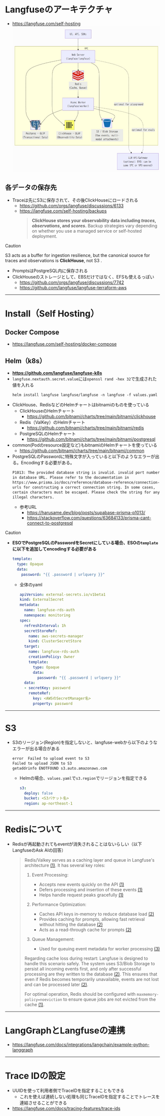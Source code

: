 # Langfuseのアーキテクチャ
- https://langfuse.com/self-hosting  
![](./image/langfuse_arch_1.jpg)

## 各データの保存先
- Traceは先にS3に保存されて、その後ClickHouseにロードされる
  - https://github.com/orgs/langfuse/discussions/6133
  - https://langfuse.com/self-hosting/backups  
    > **ClickHouse stores your observability data including _traces_, _observations_, and _scores_.** Backup strategies vary depending on whether you use a managed service or self-hosted deployment.

> [!CAUTION]  
> S3 acts as a buffer for ingestion resilience, but the canonical source for traces and observations is **ClickHouse**, not S3 .

- PromptsはPostgreSQL内に保存される
- ClickHouseのストレージとして、EBSだけではなく、EFSも使えるっぽい
  - https://github.com/orgs/langfuse/discussions/7742
  - https://github.com/langfuse/langfuse-terraform-aws

---

# Install（Self Hosting）
## Docker Compose
- https://langfuse.com/self-hosting/docker-compose

## Helm（k8s）
- **https://github.com/langfuse/langfuse-k8s**
- `langfuse.nextauth.secret.value`には`openssl rand -hex 32`で生成された値を入れる  
  ```shell
  helm install langfuse langfuse/langfuse -n langfuse -f values.yaml
  ```
- ClickHouse、RedisなどのHelmチャートはbitnamiのものを使っている
  - ClickHouseのHelmチャート
    - https://github.com/bitnami/charts/tree/main/bitnami/clickhouse
  - Redis（ValKey）のHelmチャート
    - https://github.com/bitnami/charts/tree/main/bitnami/redis
  - PostgreSQLのHelmチャート
    - https://github.com/bitnami/charts/tree/main/bitnami/postgresql
- common(Podのresource設定など)もbitnamiのHelmチャートを使っている
  - https://github.com/bitnami/charts/tree/main/bitnami/common
- PostgreSQLのPasswordに特殊文字が入っていると以下のようなエラーが出る。Encodingする必要がある。  
  ```shell
  P1013: The provided database string is invalid. invalid port number in database URL. Please refer to the documentation in https://www.prisma.io/docs/reference/database-reference/connection-urls for constructing a correct connection string. In some cases, certain characters must be escaped. Please check the string for any illegal characters.
  ```  
  - 参考URL
    - https://harusame.dev/blog/posts/supabase-prisma-p1013/
    - https://stackoverflow.com/questions/63684133/prisma-cant-connect-to-postgresql

> [!CAUTION]  
> - **ESOでPostgreSQLのPasswordをSecretにしている場合、ESOの`template`に以下を追加してencodingする必要がある**  
>    ```yaml
>    template:
>      type: Opaque
>      data:
>        password: "{{ .password | urlquery }}"
>    ```  
>    - 全体のyaml  
>      ```yaml
>      apiVersion: external-secrets.io/v1beta1
>      kind: ExternalSecret
>      metadata:
>        name: langfuse-rds-auth
>        namespace: monitoring
>      spec:
>        refreshInterval: 1h
>        secretStoreRef:
>          name: aws-secrets-manager
>          kind: ClusterSecretStore
>        target:
>          name: langfuse-rds-auth
>          creationPolicy: Owner
>          template:
>            type: Opaque
>            data:
>              password: "{{ .password | urlquery }}"
>        data:
>        - secretKey: password
>          remoteRef:
>            key: <AWSのSecretManager名>
>            property: password
>      ``` 

---

# S3
- S3のリージョン(Region)を指定しないと、langfuse-webから以下のようなエラーが出る場合がある  
  ```shell
  error  Failed to upload event to S3
  Failed to upload JSON to S3
  getaddrinfo ENOTFOUND s3.auto.amazonaws.com
  ```
  - Helmの場合、`values.yaml`で`s3.region`でリージョンを指定できる  
    ```yaml
    s3:
      deploy: false
      bucket: <S3バケット名>
      region: ap-northeast-1
    ```

---

# Redisについて
- Redisが再起動されてもeventが消失されることはないらしい（以下LangfuseのAsk AIの回答）
  > Redis/Valkey serves as a caching layer and queue in Langfuse's architecture [(1)](https://langfuse.com/self-hosting/infrastructure/cache). It has several key roles:
  >
  > 1. Event Processing:
  >     - Accepts new events quickly on the API [(1)](https://langfuse.com/self-hosting/infrastructure/cache)
  >     - Defers processing and insertion of these events [(1)](https://langfuse.com/self-hosting/infrastructure/cache)
  >     - Helps handle request peaks gracefully [(1)](https://langfuse.com/self-hosting/infrastructure/cache)
  >
  > 2. Performance Optimization:
  >     - Caches API keys in-memory to reduce database load [(2)](https://langfuse.com/self-hosting)
  >     - Provides caching for prompts, allowing fast retrieval without hitting the database [(2)](https://langfuse.com/self-hosting)
  >     - Acts as a read-through cache for prompts [(2)](https://langfuse.com/self-hosting)
  >
  > 3. Queue Management:
  >     - Used for queuing event metadata for worker processing [(3)](https://github.com/orgs/langfuse/discussions/5924)
  >
  > Regarding cache loss during restart:
Langfuse is designed to handle this scenario safely. The system uses S3/Blob Storage to persist all incoming events first, and only after successful processing are they written to the database [(2)](https://langfuse.com/self-hosting). This ensures that even if Redis becomes temporarily unavailable, events are not lost and can be processed later [(2)](https://langfuse.com/self-hosting).
  >
  > For optimal operation, Redis should be configured with `maxmemory-policy=noeviction` to ensure queue jobs are not evicted from the cache [(1)](https://langfuse.com/self-hosting/infrastructure/cache). 

---

# LangGraphとLangfuseの連携
- https://langfuse.com/docs/integrations/langchain/example-python-langgraph

---

# Trace IDの設定
- UUIDを使って利用者側でTraceIDを指定することもできる
  - これを使えば連続しない処理も同じTraceIDを指定することでトレースを連結させることができる
- https://langfuse.com/docs/tracing-features/trace-ids
